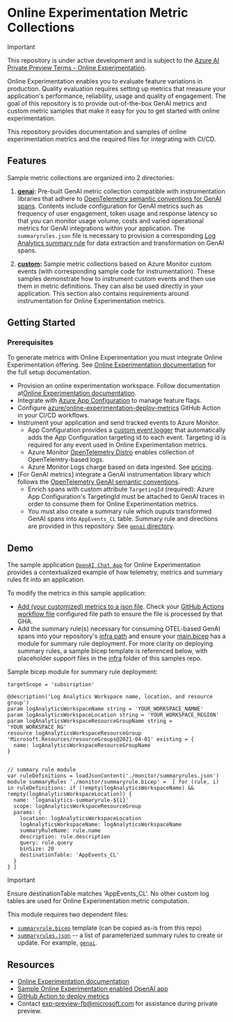 # Online Experimentation Metric Collections

> [!IMPORTANT]
> This repository is under active development and is subject to the [Azure AI Private Preview Terms - Online Experimentation](private-preview-terms.md).

Online Experimentation enables you to evaluate feature variations in production. Quality evaluation requires setting up metrics that measure your application's performance, reliability, usage and quality of engagement. The goal of this repository is to provide out-of-the-box GenAI metrics and custom metric samples that make it easy for you to get started with online experimentation.

This repository provides documentation and samples of online experimentation metrics and the required files for integrating with CI/CD.

## Features

Sample metric collections are organized into 2 directories:

1. **[genai](./genai):** Pre-built GenAI metric collection compatible with instrumentation libraries that adhere to [OpenTelemetry semantic conventions for GenAI spans](https://opentelemetry.io/docs/specs/semconv/gen-ai/gen-ai-spans/). Contents include configuration for GenAI metrics such as frequency of user engagement, token usage and response latency so that you can monitor usage volume, costs and varied operational metrics for GenAI integrations within your application. 
The `summaryrules.json` file is necessary to provision a corresponding [Log Analytics summary rule](https://learn.microsoft.com/en-us/azure/azure-monitor/logs/summary-rules?tabs=api) for data extraction and transformation on GenAI spans.

2. **[custom](./custom):** Sample metric collections based on Azure Monitor custom events (with corresponding sample code for instrumentation). These samples demonstrate how to instrument custom events and then use them in metric definitions. They can also be used directly in your application. This section also contains requirements around instrumentation for Online Experimentation metrics.

## Getting Started

### Prerequisites

To generate metrics with Online Experimentation you must integrate Online Experimentation offering. See [Online Experimentation documentation](https://aka.ms/exp/public/docs) for the full setup documentation.



* Provision an online experimentation workspace. Follow documentation at[Online Experimentation documentation](https://aka.ms/exp/public/docs).
* Integrate with [Azure App Configuration](https://learn.microsoft.com/en-us/azure/azure-app-configuration/manage-feature-flags?tabs=azure-portal) to manage feature flags. 
* Configure [azure/online-experimentation-deploy-metrics](https://github.com/Azure/online-experimentation-deploy-metrics) GitHub Action in your CI/CD workflows.
* Instrument your application and send tracked events to Azure Monitor.
    * App Configuration provides a [custom event logger](https://github.com/microsoft/FeatureManagement-Python/blob/2982253c865208f49a8e9cd18f4bc5004376cd8e/featuremanagement/azuremonitor/_send_telemetry.py#L31) that automatically adds the App Configuration targeting id to each event. Targeting id is required for any event used in Online Experimentation metrics.
    * Azure Monitor [OpenTelemetry Distro](https://learn.microsoft.com/en-us/azure/azure-monitor/app/opentelemetry-enable) enables collection of OpenTelemtry-based logs.
    * Azure Monitor Logs charge based on data ingested. See [pricing](https://azure.microsoft.com/en-us/pricing/details/monitor/).
* [For GenAI metrics] integrate a GenAI instrumentation library which follows the [OpenTelemetry GenAI semantic conventions](https://opentelemetry.io/docs/specs/semconv/gen-ai/).
     * Enrich spans with custom attribute `TargetingId` (required): Azure App Configuration's TargetingId must be attached to GenAI traces in order to consume them for Online Experimentation metrics.
     * You must also create a summary rule which ouputs transformed GenAI spans into `AppEvents_CL` table. Summary rule and directions are provided in this repository. See [`genai` directory](./genai/). 

## Demo

The sample application [`OpenAI Chat App`](https://github.com/Azure-Samples/openai-chat-app-eval-ab) for Online Experimentation provides a contextualized example of how telemetry, metrics and summary rules fit into an application. 

To modify the metrics in this sample application:

* [Add (your customized) metrics to a json file](https://github.com/Azure-Samples/openai-chat-app-eval-ab/tree/main/.config). Check your [GitHub Actions workflow file](https://github.com/Azure-Samples/openai-chat-app-eval-ab/blob/main/.github/workflows/azure-dev.yml) configured file path to ensure the file is processed by that GHA.
* Add the summary rule(s) necessary for consuming OTEL-based GenAI spans into your repository's [infra path](https://github.com/Azure-Samples/openai-chat-app-eval-ab/blob/main/infra/la-summary-rules.json) and ensure your [main.bicep](https://github.com/Azure-Samples/openai-chat-app-eval-ab/blob/main/infra/main.bicep) has a module for summary rule deployment. For more clarity on deploying summary rules, a sample bicep template is referenced below, with placeholder support files in the [infra](./genai/infra) folder of this samples repo.

Sample bicep module for summary rule deployment:

```
targetScope = 'subscription'

@description('Log Analytics Workspace name, location, and resource group')
param logAnalyticsWorkspaceName string = 'YOUR_WORKSPACE_NAMWE'
param logAnalyticsWorkspaceLocation string = 'YOUR_WORKSPACE_REGION'
param logAnalyticsWorkspaceResourceGroupName string = 'YOUR_WORKSPACE_RG'
resource logAnalyticsWorkspaceResourceGroup 'Microsoft.Resources/resourceGroups@2021-04-01' existing = {
  name: logAnalyticsWorkspaceResourceGroupName
}


// summary rule module
var ruleDefinitions = loadJsonContent('./monitor/summaryrules.json')
module summaryRules './monitor/summaryrule.bicep' =  [ for (rule, i) in ruleDefinitions: if (!empty(logAnalyticsWorkspaceName) && !empty(logAnalyticsWorkspaceLocation)) {
  name: 'loganalytics-summaryrule-${i}'
  scope: logAnalyticsWorkspaceResourceGroup
  params: {
    location: logAnalyticsWorkspaceLocation  
    logAnalyticsWorkspaceName: logAnalyticsWorkspaceName
    summaryRuleName: rule.name
    description: rule.description
    query: rule.query
    binSize: 20 
    destinationTable: 'AppEvents_CL'
  }
} ]
```

> [!Important]
> Ensure destinationTable matches 'AppEvents_CL'. No other custom log tables are used for Online Experimentation metric computation.

This module requires two dependent files:
- [`summaryrule.bicep`](./genai/infra/monitor/summaryrule.bicep) template (can be copied as-is from this repo)
- [`summaryrules.json`](./genai/infra/monitor/summaryrules.json) -- a list of parameterized summary rules to create or update. For example, [`genai`](./genai/summaryrules.json).

## Resources

- [Online Experimentation documentation](https://aka.ms/exp/public/docs)
- [Sample Online Experimentation enabled OpenAI app](https://github.com/Azure-Samples/openai-chat-app-eval-ab)
- [GitHub Action to deploy metrics](https://github.com/Azure/online-experimentation-deploy-metrics)
- Contact <a href="mailto:exp-preview-fb\@microsoft.com">exp-preview-fb\@microsoft.com</a> for assistance during private preview.

